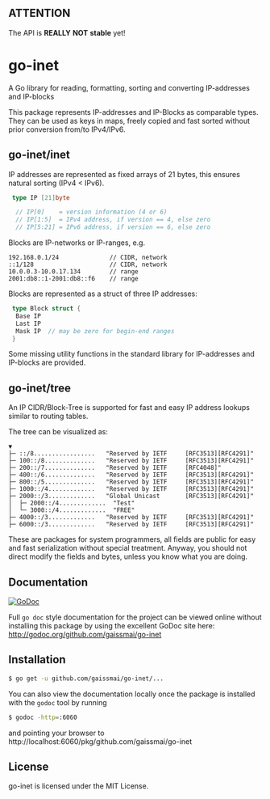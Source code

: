 ## ATTENTION

The API is **REALLY** **NOT** **stable** yet!

# go-inet

A Go library for reading, formatting, sorting and converting IP-addresses and IP-blocks

This package represents IP-addresses and IP-Blocks as comparable types.
They can be used as keys in maps, freely copied and fast sorted
without prior conversion from/to IPv4/IPv6.

## go-inet/inet

IP addresses are represented as fixed arrays of 21 bytes, this ensures natural sorting (IPv4 < IPv6).

```go
 type IP [21]byte

  // IP[0]    = version information (4 or 6)
  // IP[1:5]  = IPv4 address, if version == 4, else zero
  // IP[5:21] = IPv6 address, if version == 6, else zero
```

Blocks are IP-networks or IP-ranges, e.g.

    192.168.0.1/24              // CIDR, network
    ::1/128                     // CIDR, network
    10.0.0.3-10.0.17.134        // range
    2001:db8::1-2001:db8::f6    // range

Blocks are represented as a struct of three IP addresses:

```go
 type Block struct {
  Base IP
  Last IP
  Mask IP  // may be zero for begin-end ranges
 }
```
Some missing utility functions in the standard library for IP-addresses and IP-blocks are provided.

## go-inet/tree

An IP CIDR/Block-Tree is supported for fast and easy IP address lookups similar to routing tables.

The tree can be visualized as:

```
▼
├─ ::/8.................   "Reserved by IETF     [RFC3513][RFC4291]"
├─ 100::/8..............   "Reserved by IETF     [RFC3513][RFC4291]"
├─ 200::/7..............   "Reserved by IETF     [RFC4048]"
├─ 400::/6..............   "Reserved by IETF     [RFC3513][RFC4291]"
├─ 800::/5..............   "Reserved by IETF     [RFC3513][RFC4291]"
├─ 1000::/4.............   "Reserved by IETF     [RFC3513][RFC4291]"
├─ 2000::/3.............   "Global Unicast       [RFC3513][RFC4291]"
│  ├─ 2000::/4.............  "Test"
│  └─ 3000::/4.............  "FREE"
├─ 4000::/3.............   "Reserved by IETF     [RFC3513][RFC4291]"
├─ 6000::/3.............   "Reserved by IETF     [RFC3513][RFC4291]"
```

These are packages for system programmers, all fields are public for easy and fast serialization without special treatment.
Anyway, you should not direct modify the fields and bytes, unless you know what you are doing.

## Documentation

[![GoDoc](https://godoc.org/github.com/gaissmai/go-inet?status.svg)](https://godoc.org/github.com/gaissmai/go-inet)

Full `go doc` style documentation for the project can be viewed online without
installing this package by using the excellent GoDoc site here:
http://godoc.org/github.com/gaissmai/go-inet


## Installation

```bash
$ go get -u github.com/gaissmai/go-inet/...
```
You can also view the documentation locally once the package is installed with
the `godoc` tool by running

```bash
$ godoc -http=:6060
```
and pointing your browser to
http://localhost:6060/pkg/github.com/gaissmai/go-inet

## License

go-inet is licensed under the MIT License.

